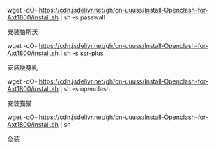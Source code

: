 wget -qO- https://cdn.jsdelivr.net/gh/cn-uuuss/Install-Openclash-for-Axt1800/install.sh | sh -s passwall 

安装帕斯沃 


wget -qO- https://cdn.jsdelivr.net/gh/cn-uuuss/Install-Openclash-for-Axt1800/install.sh | sh -s ssr-plus 

安装瘦身乳 


wget -qO- https://cdn.jsdelivr.net/gh/cn-uuuss/Install-Openclash-for-Axt1800/install.sh | sh -s openclash 

安装猫猫 


wget -qO- https://cdn.jsdelivr.net/gh/cn-uuuss/Install-Openclash-for-Axt1800/install.sh | sh 

全装 
 
